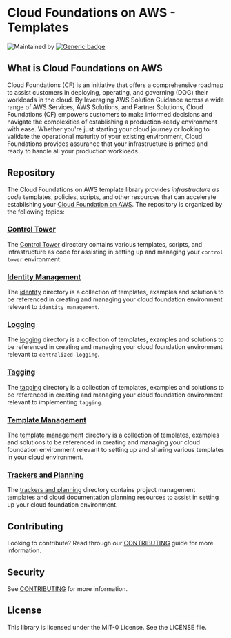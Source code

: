 # Cloud Foundations on AWS - Templates

![Maintained by](https://img.shields.io/badge/maintained%20by-AWS-orange)
[![Generic badge](https://img.shields.io/badge/license-MIT-blue.svg)](https://shields.io/)

## What is Cloud Foundations on AWS

Cloud Foundations (CF) is an initiative that offers a comprehensive roadmap to assist customers in deploying, operating, and governing (DOG) their workloads in the cloud. By leveraging AWS Solution Guidance across a wide range of AWS Services, AWS Solutions, and Partner Solutions, Cloud Foundations (CF) empowers customers to make informed decisions and navigate the complexities of establishing a production-ready environment with ease. Whether you're just starting your cloud journey or looking to validate the operational maturity of your existing environment, Cloud Foundations provides assurance that your infrastructure is primed and ready to handle all your production workloads.

## Repository

The Cloud Foundations on AWS template library provides *infrastructure as code* templates, policies, scripts, and other resources that can accelerate establishing your [Cloud Foundation on AWS](https://aws.amazon.com/architecture/cloud-foundations/). The repository is organized by the following topics:

### [Control Tower](./control-tower/)

The [Control Tower](./control-tower/) directory contains various templates, scripts, and infrastructure as code for assisting in setting up and managing your `control tower` environment.

### [Identity Management](./identity/)

The [identity](./identity/) directory is a collection of templates, examples and solutions to be referenced in creating and managing your cloud foundation environment relevant to `identity management`.

### [Logging](./logging/)

The [logging](./logging/) directory is a  collection of templates, examples and solutions to be referenced in creating and managing your cloud foundation environment relevant to `centralized logging`.

### [Tagging](./tagging/)

The [tagging](./tagging/) directory is a collection of templates, examples and solutions to be referenced in creating and managing your cloud foundation environment relevant to implementing `tagging`.

### [Template Management](./template-management/)

The [template management](./template-management/) directory is a collection of templates, examples and solutions to be referenced in creating and managing your cloud foundation environment relevant to setting up and sharing various templates in your cloud environment.

### [Trackers and Planning](./trackers-and-planning/README.md)

The [trackers and planning](./trackers-and-planning/README.md) directory contains project management templates and cloud documentation planning resources to assist in setting up your cloud foundation environment.

## Contributing

Looking to contribute? Read through our [CONTRIBUTING](./CONTRIBUTING.md) guide for more information.

## Security

See [CONTRIBUTING](CONTRIBUTING.md#security-issue-notifications) for more information.

## License

This library is licensed under the MIT-0 License. See the LICENSE file.
